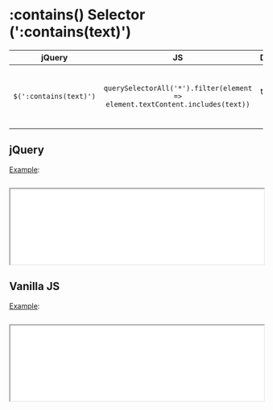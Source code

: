 # :contains() Selector (':contains(text)')

| jQuery | JS | Description |
|:--:|:--:|:--:|
| `$(':contains(text)')` | `querySelectorAll('*').filter(element => element.textContent.includes(text))` | Select all elements that contain the specified text. |

## jQuery

[Example](jquery.html):

```js:src/jquery.js
```

<iframe width="100%" height="150" src="jquery.html"></iframe>

## Vanilla JS

[Example](vanilla.html):

```js:src/vanilla.js
```

<iframe width="100%" height="150" src="vanilla.html"></iframe>

